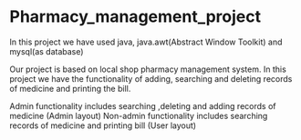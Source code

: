 # Pharmacy_management_project

In this project we have used java, java.awt(Abstract Window Toolkit) and mysql(as database)

Our project is based on local shop pharmacy management system. In this project we have the functionality of adding, searching and deleting records of medicine and printing the bill.

Admin functionality includes searching ,deleting and adding records of medicine (Admin layout) 
Non-admin functionality includes searching records of medicine and printing bill (User layout) 

